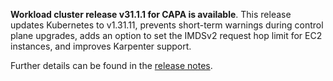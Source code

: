 **Workload cluster release v31.1.1 for CAPA is available**. This release updates Kubernetes to v1.31.11, prevents short-term warnings during control plane upgrades, adds an option to set the IMDSv2 request hop limit for EC2 instances, and improves Karpenter support.

Further details can be found in the [release notes](https://docs.giantswarm.io/changes/workload-cluster-releases-capa/releases/aws-31.1.1).
